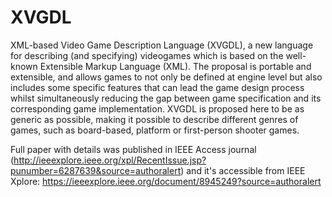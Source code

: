 # XVGDL
XML-based Video Game Description Language (XVGDL), a new language for describing (and specifying) videogames which is based on the well-known Extensible Markup Language (XML). The proposal is portable and extensible, and allows games to not only be defined at engine level but also includes some specific features that can lead the game design process whilst simultaneously reducing the gap between game specification and its corresponding game implementation. XVGDL is proposed here to be as generic as possible, making it possible to describe different genres of games, such as board-based, platform or first-person shooter games.

Full paper with details was published in IEEE Access journal (http://ieeexplore.ieee.org/xpl/RecentIssue.jsp?punumber=6287639&source=authoralert) and it's accessible from IEEE Xplore: https://ieeexplore.ieee.org/document/8945249?source=authoralert
